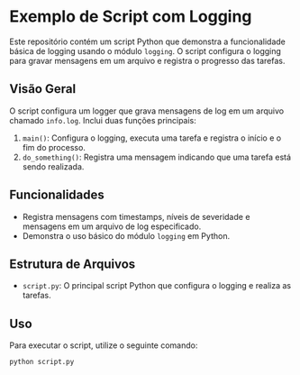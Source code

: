 # Exemplo de Script com Logging

Este repositório contém um script Python que demonstra a funcionalidade básica de logging usando o módulo `logging`. O script configura o logging para gravar mensagens em um arquivo e registra o progresso das tarefas.

## Visão Geral

O script configura um logger que grava mensagens de log em um arquivo chamado `info.log`. Inclui duas funções principais:

1. `main()`: Configura o logging, executa uma tarefa e registra o início e o fim do processo.
2. `do_something()`: Registra uma mensagem indicando que uma tarefa está sendo realizada.

## Funcionalidades

- Registra mensagens com timestamps, níveis de severidade e mensagens em um arquivo de log especificado.
- Demonstra o uso básico do módulo `logging` em Python.

## Estrutura de Arquivos

- `script.py`: O principal script Python que configura o logging e realiza as tarefas.

## Uso

Para executar o script, utilize o seguinte comando:

```bash
python script.py
